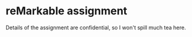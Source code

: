 # reMarkable assignment

Details of the assignment are confidential, so I won't spill much tea here.
